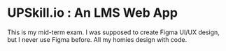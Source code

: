 # UPSkill.io : An LMS Web App
This is my mid-term exam. I was supposed to create Figma UI/UX design, but I never use Figma before. All my homies design with code.
